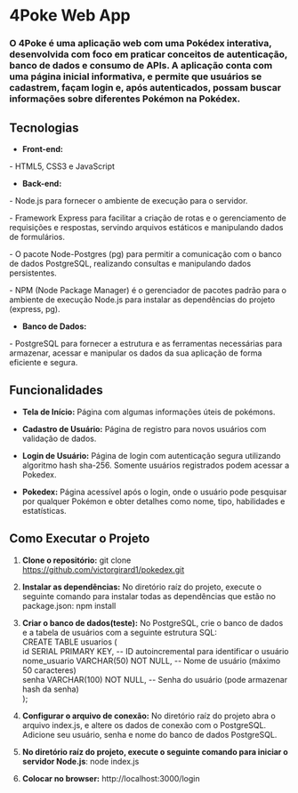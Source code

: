 # 4Poke Web App

### O 4Poke é uma aplicação web com uma Pokédex interativa, desenvolvida com foco em praticar conceitos de autenticação, banco de dados e consumo de APIs. A aplicação conta com uma página inicial informativa, e permite que usuários se cadastrem, façam login e, após autenticados, possam buscar informações sobre diferentes Pokémon na Pokédex.  

## Tecnologias 

- **Front-end:**  

\- HTML5, CSS3 e JavaScript  

- **Back-end:**   

\- Node.js para fornecer o ambiente de execução para o servidor.  

\- Framework Express para facilitar a criação de rotas e o gerenciamento de requisições e respostas, servindo arquivos estáticos e manipulando dados de formulários.  

\- O pacote Node-Postgres (pg) para permitir a comunicação com o banco de dados PostgreSQL, realizando consultas e manipulando dados persistentes.  

\- NPM (Node Package Manager) é o gerenciador de pacotes padrão para o ambiente de execução Node.js para instalar as dependências do projeto (express, pg).  

- **Banco de Dados:**  

\- PostgreSQL para fornecer a estrutura e as ferramentas necessárias para armazenar, acessar e manipular os dados da sua aplicação de forma eficiente e segura.

## Funcionalidades  

- **Tela de Início:** Página com algumas informações úteis de pokémons.  

- **Cadastro de Usuário:** Página de registro para novos usuários com validação de dados.  

- **Login de Usuário:** Página de login com autenticação segura utilizando algoritmo hash sha-256. Somente usuários registrados podem acessar a Pokedex.  

- **Pokedex:** Página acessível após o login, onde o usuário pode pesquisar por qualquer Pokémon e obter detalhes como nome, tipo, habilidades e estatísticas.  

## Como Executar o Projeto  

1. **Clone o repositório:** git clone https://github.com/victorgirard1/pokedex.git  

2. **Instalar as dependências:** No diretório raíz do projeto, execute o seguinte comando para instalar todas as dependências que estão no package.json: npm install   

3. **Criar o banco de dados(teste):** No PostgreSQL, crie o banco de dados e a tabela de usuários com a seguinte estrutura SQL:    
CREATE TABLE usuarios (  
id SERIAL PRIMARY KEY,           -- ID autoincremental para identificar o usuário  
nome_usuario VARCHAR(50) NOT NULL, -- Nome de usuário (máximo 50 caracteres)  
senha VARCHAR(100) NOT NULL,      -- Senha do usuário (pode armazenar hash da senha)  
);  

4. **Configurar o arquivo de conexão:** No diretório raíz do projeto abra o arquivo index.js, e altere os dados de conexão com o PostgreSQL. Adicione seu usuário, senha e nome do banco de dados PostgreSQL.  

5. **No diretório raíz do projeto, execute o seguinte comando para iniciar o servidor Node.js**: node index.js  

6. **Colocar no browser:** http://localhost:3000/login
